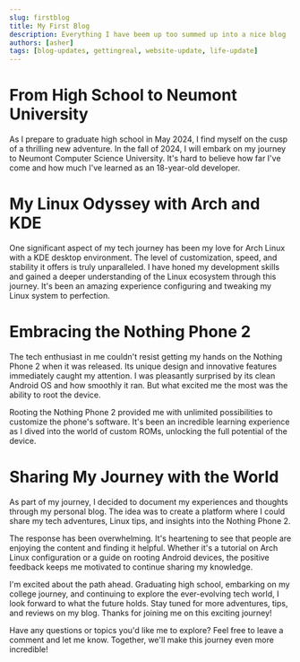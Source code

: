 ```yaml
---
slug: firstblog
title: My First Blog
description: Everything I have beem up too summed up into a nice blog
authors: [asher]
tags: [blog-updates, gettingreal, website-update, life-update]
---
```


# From High School to Neumont University

As I prepare to graduate high school in May 2024, I find myself on the cusp of a thrilling new adventure. In the fall of 2024, I will embark on my journey to Neumont Computer Science University. It's hard to believe how far I've come and how much I've learned as an 18-year-old developer.
<!--truncate-->
# My Linux Odyssey with Arch and KDE

One significant aspect of my tech journey has been my love for Arch Linux with a KDE desktop environment. The level of customization, speed, and stability it offers is truly unparalleled. I have honed my development skills and gained a deeper understanding of the Linux ecosystem through this journey. It's been an amazing experience configuring and tweaking my Linux system to perfection.

# Embracing the Nothing Phone 2

The tech enthusiast in me couldn't resist getting my hands on the Nothing Phone 2 when it was released. Its unique design and innovative features immediately caught my attention. I was pleasantly surprised by its clean Android OS and how smoothly it ran. But what excited me the most was the ability to root the device.

Rooting the Nothing Phone 2 provided me with unlimited possibilities to customize the phone's software. It's been an incredible learning experience as I dived into the world of custom ROMs, unlocking the full potential of the device.

# Sharing My Journey with the World

As part of my journey, I decided to document my experiences and thoughts through my personal blog. The idea was to create a platform where I could share my tech adventures, Linux tips, and insights into the Nothing Phone 2.

The response has been overwhelming. It's heartening to see that people are enjoying the content and finding it helpful. Whether it's a tutorial on Arch Linux configuration or a guide on rooting Android devices, the positive feedback keeps me motivated to continue sharing my knowledge.

I'm excited about the path ahead. Graduating high school, embarking on my college journey, and continuing to explore the ever-evolving tech world, I look forward to what the future holds. Stay tuned for more adventures, tips, and reviews on my blog. Thanks for joining me on this exciting journey!

Have any questions or topics you'd like me to explore? Feel free to leave a comment and let me know. Together, we'll make this journey even more incredible!
